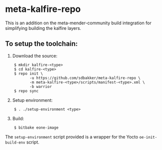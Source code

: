 # meta-kalfire-repo

This is an addition on the meta-mender-community build integration for simplifying building the kalfire layers.

## To setup the toolchain:
1. Download the source:

```
    $ mkdir kalfire-<type>
    $ cd kalfire-<type>
    $ repo init \
           -u https://github.com/sdbakker/meta-kalfire-repo \
           -m meta-kalfire-<type>/scripts/manifest-<type>.xml \
           -b warrior
    $ repo sync
```

2. Setup environment:

```
    $ . ./setup-environment <type>
```

3. Build:

```
    $ bitbake eone-image
```

The `setup-environment` script provided is a wrapper for the Yocto
`oe-init-build-env` script.
